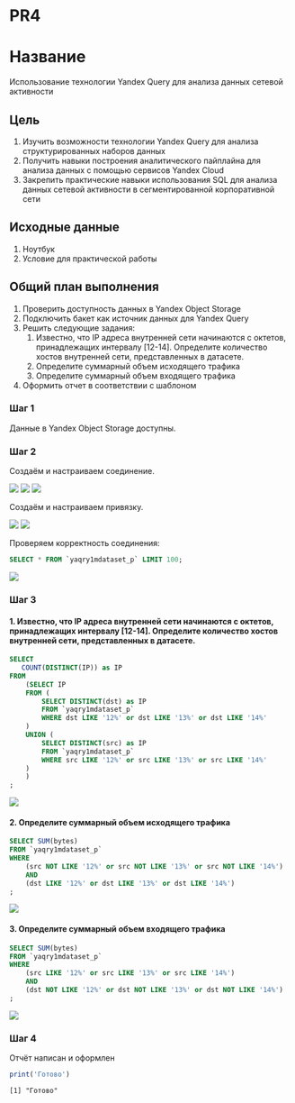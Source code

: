 # PR4


# Название

Использование технологии Yandex Query для анализа данных сетевой
активности

## Цель

1.  Изучить возможности технологии Yandex Query для анализа
    структурированных наборов данных
2.  Получить навыки построения аналитического пайплайна для анализа
    данных с помощью сервисов Yandex Cloud
3.  Закрепить практические навыки использования SQL для анализа данных
    сетевой активности в сегментированной корпоративной сети

## Исходные данные

1.  Ноутбук
2.  Условие для практической работы

## Общий план выполнения

1.  Проверить доступность данных в Yandex Object Storage
2.  Подключить бакет как источник данных для Yandex Query
3.  Решить следующие задания:
    1.  Известно, что IP адреса внутренней сети начинаются с октетов,
        принадлежащих интервалу \[12-14\]. Определите количество хостов
        внутренней сети, представленных в датасете.
    2.  Определите суммарный объем исходящего трафика
    3.  Определите суммарный объем входящего трафика
4.  Оформить отчет в соответствии с шаблоном

### Шаг 1

Данные в Yandex Object Storage доступны.

### Шаг 2

Создаём и настраиваем соединение.

![](../img/img4_1.png) ![](../img/img4_2.png) ![](../img/img4_3.png)

Создаём и настраиваем привязку.

![](../img/img4_4.png) ![](../img/img4_5.png)

Проверяем корректность соединения:

``` sql
SELECT * FROM `yaqry1mdataset_p` LIMIT 100;
```

![](../img/img4_6.png)

### Шаг 3

#### 1. Известно, что IP адреса внутренней сети начинаются с октетов, принадлежащих интервалу \[12-14\]. Определите количество хостов внутренней сети, представленных в датасете.

``` sql
SELECT
   COUNT(DISTINCT(IP)) as IP
FROM
    (SELECT IP 
    FROM (
        SELECT DISTINCT(dst) as IP
        FROM `yaqry1mdataset_p`
        WHERE dst LIKE '12%' or dst LIKE '13%' or dst LIKE '14%'
    )
    UNION (
        SELECT DISTINCT(src) as IP
        FROM `yaqry1mdataset_p`
        WHERE src LIKE '12%' or src LIKE '13%' or src LIKE '14%'
    )
    )
;
```

![](../img/img4_7.png)

#### 2. Определите суммарный объем исходящего трафика

``` sql
SELECT SUM(bytes)
FROM `yaqry1mdataset_p`
WHERE 
    (src NOT LIKE '12%' or src NOT LIKE '13%' or src NOT LIKE '14%')
    AND
    (dst LIKE '12%' or dst LIKE '13%' or dst LIKE '14%')
;
```

![](../img/img4_9.png)

#### 3. Определите суммарный объем входящего трафика

``` sql
SELECT SUM(bytes)
FROM `yaqry1mdataset_p`
WHERE 
    (src LIKE '12%' or src LIKE '13%' or src LIKE '14%')
    AND
    (dst NOT LIKE '12%' or dst NOT LIKE '13%' or dst NOT LIKE '14%')
;
```

![](../img/img4_8.png)

### Шаг 4

Отчёт написан и оформлен

``` r
print('Готово')
```

    [1] "Готово"
